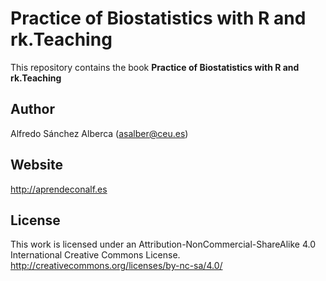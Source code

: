 # Practice of Biostatistics with R and rk.Teaching

This repository contains the book **Practice of Biostatistics with R and rk.Teaching**

## Author
Alfredo Sánchez Alberca (asalber@ceu.es)

## Website
http://aprendeconalf.es

## License
This work is licensed under an Attribution-NonCommercial-ShareAlike 4.0 International Creative Commons License. 
http://creativecommons.org/licenses/by-nc-sa/4.0/
